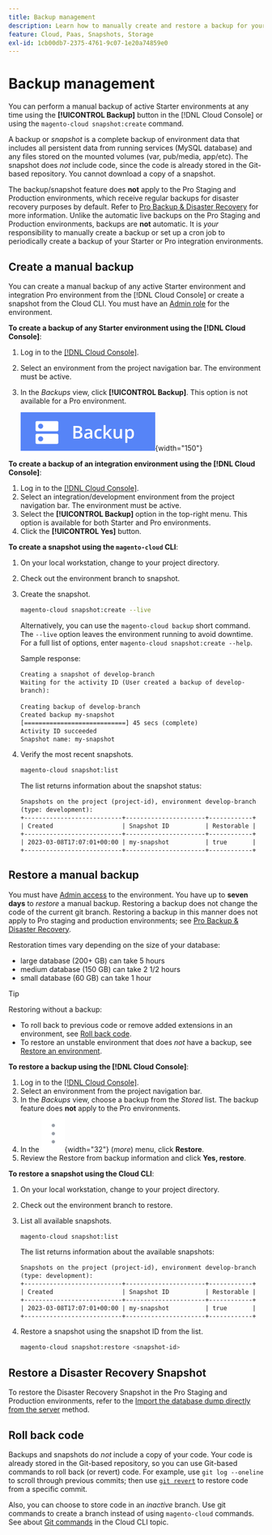 ```yaml
---
title: Backup management
description: Learn how to manually create and restore a backup for your Adobe Commerce on cloud infrastructure project.
feature: Cloud, Paas, Snapshots, Storage
exl-id: 1cb00db7-2375-4761-9c07-1e20a74859e0
---
```

# Backup management

You can perform a manual backup of active Starter environments at any time using the **[!UICONTROL Backup]** button in the [!DNL Cloud Console] or using the `magento-cloud snapshot:create` command.

A backup or _snapshot_ is a complete backup of environment data that includes all persistent data from running services (MySQL database) and any files stored on the mounted volumes (var, pub/media, app/etc). The snapshot does _not_ include code, since the code is already stored in the Git-based repository. You cannot download a copy of a snapshot.

The backup/snapshot feature does **not** apply to the Pro Staging and Production environments, which receive regular backups for disaster recovery purposes by default. Refer to [Pro Backup & Disaster Recovery](../architecture/pro-architecture.md#backup-and-disaster-recovery) for more information. Unlike the automatic live backups on the Pro Staging and Production environments, backups are **not** automatic. It is _your_ responsibility to manually create a backup or set up a cron job to periodically create a backup of your Starter or Pro integration environments.

## Create a manual backup

You can create a manual backup of any active Starter environment and integration Pro environment from the [!DNL Cloud Console] or create a snapshot from the Cloud CLI. You must have an [Admin role](../project/user-access.md) for the environment.

**To create a backup of any Starter environment using the [!DNL Cloud Console]**:

1. Log in to the [[!DNL Cloud Console]](https://console.adobecommerce.com).
1. Select an environment from the project navigation bar. The environment must be active.
1. In the _Backups_ view, click **[!UICONTROL Backup]**. This option is not available for a Pro environment.

   ![Backup](../../assets/button-backup.png){width="150"}

**To create a backup of an integration environment using the [!DNL Cloud Console]**:

1. Log in to the [[!DNL Cloud Console]](https://console.adobecommerce.com).
1. Select an integration/development environment from the project navigation bar. The environment must be active.
1. Select the **[!UICONTROL Backup]** option in the top-right menu. This option is available for both Starter and Pro environments.
1. Click the **[!UICONTROL Yes]** button.

**To create a snapshot using the `magento-cloud` CLI**:

1. On your local workstation, change to your project directory.
1. Check out the environment branch to snapshot.
1. Create the snapshot.

   ```bash
   magento-cloud snapshot:create --live
   ```

   Alternatively, you can use the `magento-cloud backup` short command. The `--live` option leaves the environment running to avoid downtime. For a full list of options, enter `magento-cloud snapshot:create --help`.

   Sample response:

   ```terminal
   Creating a snapshot of develop-branch
   Waiting for the activity ID (User created a backup of develop-branch):

   Creating backup of develop-branch
   Created backup my-snapshot
   [============================] 45 secs (complete)
   Activity ID succeeded
   Snapshot name: my-snapshot
   ```

1. Verify the most recent snapshots.

   ```bash
   magento-cloud snapshot:list
   ```

   The list returns information about the snapshot status:

   ```terminal
   Snapshots on the project (project-id), environment develop-branch (type: development):
   +---------------------------+----------------------+------------+
   | Created                   | Snapshot ID          | Restorable |
   +---------------------------+----------------------+------------+
   | 2023-03-08T17:07:01+00:00 | my-snapshot          | true       |
   +---------------------------+----------------------+------------+
   ```

## Restore a manual backup

You must have [Admin access](../project/user-access.md) to the environment. You have up to **seven days** to _restore_ a manual backup. Restoring a backup does not change the code of the current git branch. Restoring a backup in this manner does not apply to Pro staging and production environments; see [Pro Backup & Disaster Recovery](../architecture/pro-architecture.md#backup-and-disaster-recovery).

Restoration times vary depending on the size of your database:

- large database (200+ GB) can take 5 hours
- medium database (150 GB) can take 2 1/2 hours
- small database (60 GB) can take 1 hour

>[!TIP]
>
>Restoring without a backup:
>
>- To roll back to previous code or remove added extensions in an environment, see [Roll back code](#roll-back-code).
>- To restore an unstable environment that does _not_ have a backup, see [Restore an environment](../development/restore-environment.md).

**To restore a backup using the [!DNL Cloud Console]**:

1. Log in to the [[!DNL Cloud Console]](https://console.adobecommerce.com).
1. Select an environment from the project navigation bar.
1. In the _Backups_ view, choose a backup from the _Stored_ list. The backup feature does **not** apply to the Pro environments.
1. In the ![More](../../assets/icon-more.png){width="32"} (_more_) menu, click **Restore**.
1. Review the Restore from backup information and click **Yes, restore**.

**To restore a snapshot using the Cloud CLI**:

1. On your local workstation, change to your project directory.
1. Check out the environment branch to restore.
1. List all available snapshots.

   ```bash
   magento-cloud snapshot:list
   ```

   The list returns information about the available snapshots:

   ```terminal
   Snapshots on the project (project-id), environment develop-branch (type: development):
   +---------------------------+----------------------+------------+
   | Created                   | Snapshot ID          | Restorable |
   +---------------------------+----------------------+------------+
   | 2023-03-08T17:07:01+00:00 | my-snapshot          | true       |
   +---------------------------+----------------------+------------+
   ```

1. Restore a snapshot using the snapshot ID from the list.

   ```bash
   magento-cloud snapshot:restore <snapshot-id>
   ```

## Restore a Disaster Recovery Snapshot

To restore the Disaster Recovery Snapshot in the Pro Staging and Production environments, refer to the [Import the database dump directly from the server](https://experienceleague.adobe.com/en/docs/commerce-knowledge-base/kb/how-to/restore-a-db-snapshot-from-staging-or-production#meth3) method.

## Roll back code

Backups and snapshots do _not_ include a copy of your code. Your code is already stored in the Git-based repository, so you can use Git-based commands to roll back (or revert) code. For example, use `git log --oneline` to scroll through previous commits; then use [`git revert`](https://git-scm.com/docs/git-revert) to restore code from a specific commit.

Also, you can choose to store code in an _inactive_ branch. Use git commands to create a branch instead of using `magento-cloud` commands. See about [Git commands](../dev-tools/cloud-cli-overview.md#git-commands) in the Cloud CLI topic.
